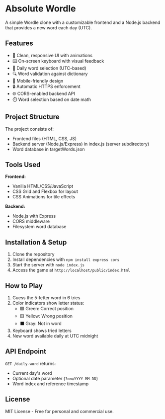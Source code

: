 # Absolute Wordle

A simple Wordle clone with a customizable frontend and a Node.js backend that provides a new word each day (UTC).

## Features

- 🎨 Clean, responsive UI with animations  
- ⌨️ On-screen keyboard with visual feedback  
- 📅 Daily word selection (UTC-based)  
- 🔍 Word validation against dictionary  
- 📱 Mobile-friendly design  
- 🔒 Automatic HTTPS enforcement  
- 🌐 CORS-enabled backend API  
- ⏱️ Word selection based on date math  

## Project Structure

The project consists of:  
- Frontend files (HTML, CSS, JS)
- Backend server (Node.js/Express) in index.js (server subdirectory) 
- Word database in targetWords.json  

## Tools Used

**Frontend:**  
- Vanilla HTML/CSS/JavaScript  
- CSS Grid and Flexbox for layout  
- CSS Animations for tile effects

**Backend:**  
- Node.js with Express  
- CORS middleware  
- Filesystem word database  

## Installation & Setup

1. Clone the repository  
2. Install dependencies with `npm install express cors`  
3. Start the server with `node index.js`  
4. Access the game at `http://localhost/public/index.html`  

## How to Play

1. Guess the 5-letter word in 6 tries  
2. Color indicators show letter status:  
   - 🟩 Green: Correct position  
   - 🟨 Yellow: Wrong position  
   - ⬛ Gray: Not in word  
3. Keyboard shows tried letters  
4. New word available daily at UTC midnight  

## API Endpoint

`GET /daily-word` returns:  
- Current day's word  
- Optional date parameter (`?on=YYYY-MM-DD`)  
- Word index and reference timestamp  

## License

MIT License - Free for personal and commercial use.
